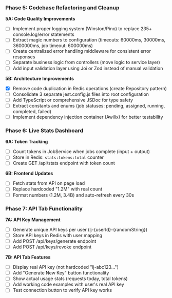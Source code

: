 ### Phase 5: Codebase Refactoring and Cleanup

**5A: Code Quality Improvements**
- [ ] Implement proper logging system (Winston/Pino) to replace 235+ console.log/error statements
- [ ] Extract magic numbers to configuration (timeouts: 60000ms, 30000ms, 3600000ms, job timeout: 600000ms)
- [ ] Create centralized error handling middleware for consistent error responses
- [ ] Separate business logic from controllers (move logic to service layer)
- [ ] Add input validation layer using Joi or Zod instead of manual validation

**5B: Architecture Improvements**
- [x] Remove code duplication in Redis operations (create Repository pattern)
- [ ] Consolidate 3 separate jest.config.js files into root configuration
- [ ] Add TypeScript or comprehensive JSDoc for type safety
- [ ] Extract constants and enums (job statuses: pending, assigned, running, completed, failed)
- [ ] Implement dependency injection container (Awilix) for better testability

### Phase 6: Live Stats Dashboard

**6A: Token Tracking**
- [ ] Count tokens in JobService when jobs complete (input + output)
- [ ] Store in Redis: `stats:tokens:total` counter
- [ ] Create GET /api/stats endpoint with token count

**6B: Frontend Updates**
- [ ] Fetch stats from API on page load
- [ ] Replace hardcoded "1.2M" with real count
- [ ] Format numbers (1.2M, 3.4B) and auto-refresh every 30s

### Phase 7: API Tab Functionality

**7A: API Key Management**
- [ ] Generate unique API keys per user (lj-{userId}-{randomString})
- [ ] Store API keys in Redis with user mapping
- [ ] Add POST /api/keys/generate endpoint
- [ ] Add POST /api/keys/revoke endpoint

**7B: API Tab Features**
- [ ] Display real API key (not hardcoded "lj-abc123...")
- [ ] Add "Generate New Key" button functionality
- [ ] Show actual usage stats (requests today, total tokens)
- [ ] Add working code examples with user's real API key
- [ ] Test connection button to verify API key works
